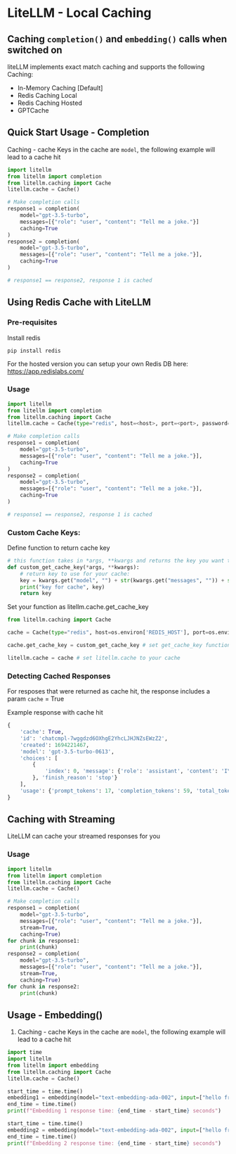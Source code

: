 # LiteLLM - Local Caching

## Caching `completion()` and `embedding()` calls when switched on

liteLLM implements exact match caching and supports the following Caching:
* In-Memory Caching [Default]
* Redis Caching Local
* Redis Caching Hosted
* GPTCache 

## Quick Start Usage - Completion
Caching - cache
Keys in the cache are `model`, the following example will lead to a cache hit
```python
import litellm
from litellm import completion
from litellm.caching import Cache
litellm.cache = Cache()

# Make completion calls
response1 = completion(
    model="gpt-3.5-turbo", 
    messages=[{"role": "user", "content": "Tell me a joke."}]
    caching=True
)
response2 = completion(
    model="gpt-3.5-turbo", 
    messages=[{"role": "user", "content": "Tell me a joke."}],
    caching=True
)

# response1 == response2, response 1 is cached
```

## Using Redis Cache with LiteLLM
### Pre-requisites
Install redis
```
pip install redis
```
For the hosted version you can setup your own Redis DB here: https://app.redislabs.com/
### Usage
```python
import litellm
from litellm import completion
from litellm.caching import Cache
litellm.cache = Cache(type="redis", host=<host>, port=<port>, password=<password>)

# Make completion calls
response1 = completion(
    model="gpt-3.5-turbo", 
    messages=[{"role": "user", "content": "Tell me a joke."}],
    caching=True
)
response2 = completion(
    model="gpt-3.5-turbo", 
    messages=[{"role": "user", "content": "Tell me a joke."}],
    caching=True
)

# response1 == response2, response 1 is cached
```

### Custom Cache Keys:

Define function to return cache key
```python
# this function takes in *args, **kwargs and returns the key you want to use for caching
def custom_get_cache_key(*args, **kwargs):
    # return key to use for your cache:
    key = kwargs.get("model", "") + str(kwargs.get("messages", "")) + str(kwargs.get("temperature", "")) + str(kwargs.get("logit_bias", ""))
    print("key for cache", key)
    return key

```

Set your function as litellm.cache.get_cache_key
```python
from litellm.caching import Cache

cache = Cache(type="redis", host=os.environ['REDIS_HOST'], port=os.environ['REDIS_PORT'], password=os.environ['REDIS_PASSWORD'])

cache.get_cache_key = custom_get_cache_key # set get_cache_key function for your cache

litellm.cache = cache # set litellm.cache to your cache 

```

### Detecting Cached Responses
For resposes that were returned as cache hit, the response includes a param `cache` = True 

Example response with cache hit
```python
{
    'cache': True,
    'id': 'chatcmpl-7wggdzd6OXhgE2YhcLJHJNZsEWzZ2', 
    'created': 1694221467, 
    'model': 'gpt-3.5-turbo-0613', 
    'choices': [
        {
            'index': 0, 'message': {'role': 'assistant', 'content': 'I\'m sorry, but I couldn\'t find any information about "litellm" or how many stars it has. It is possible that you may be referring to a specific product, service, or platform that I am not familiar with. Can you please provide more context or clarify your question?'
        }, 'finish_reason': 'stop'}
    ], 
    'usage': {'prompt_tokens': 17, 'completion_tokens': 59, 'total_tokens': 76}, 
}

```
## Caching with Streaming 
LiteLLM can cache your streamed responses for you

### Usage
```python
import litellm
from litellm import completion
from litellm.caching import Cache
litellm.cache = Cache()

# Make completion calls
response1 = completion(
    model="gpt-3.5-turbo", 
    messages=[{"role": "user", "content": "Tell me a joke."}], 
    stream=True,
    caching=True)
for chunk in response1:
    print(chunk)
response2 = completion(
    model="gpt-3.5-turbo", 
    messages=[{"role": "user", "content": "Tell me a joke."}], 
    stream=True,
    caching=True)
for chunk in response2:
    print(chunk)
```

## Usage - Embedding()
1. Caching - cache
Keys in the cache are `model`, the following example will lead to a cache hit
```python
import time
import litellm
from litellm import embedding
from litellm.caching import Cache
litellm.cache = Cache()

start_time = time.time()
embedding1 = embedding(model="text-embedding-ada-002", input=["hello from litellm"*5], caching=True)
end_time = time.time()
print(f"Embedding 1 response time: {end_time - start_time} seconds")

start_time = time.time()
embedding2 = embedding(model="text-embedding-ada-002", input=["hello from litellm"*5], caching=True)
end_time = time.time()
print(f"Embedding 2 response time: {end_time - start_time} seconds")
```